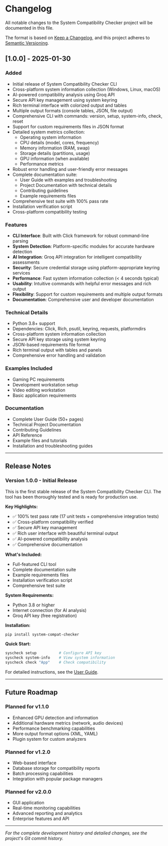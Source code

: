 # Changelog

All notable changes to the System Compatibility Checker project will be documented in this file.

The format is based on [Keep a Changelog](https://keepachangelog.com/en/1.0.0/),
and this project adheres to [Semantic Versioning](https://semver.org/spec/v2.0.0.html).

## [1.0.0] - 2025-01-30

### Added
- Initial release of System Compatibility Checker CLI
- Cross-platform system information collection (Windows, Linux, macOS)
- AI-powered compatibility analysis using Groq API
- Secure API key management using system keyring
- Rich terminal interface with colorized output and tables
- Multiple output formats (console tables, JSON, file output)
- Comprehensive CLI with commands: version, setup, system-info, check, reset
- Support for custom requirements files in JSON format
- Detailed system metrics collection:
  - Operating system information
  - CPU details (model, cores, frequency)
  - Memory information (RAM, swap)
  - Storage details (partitions, usage)
  - GPU information (when available)
  - Performance metrics
- Robust error handling and user-friendly error messages
- Complete documentation suite:
  - User Guide with examples and troubleshooting
  - Project Documentation with technical details
  - Contributing guidelines
  - Example requirements files
- Comprehensive test suite with 100% pass rate
- Installation verification script
- Cross-platform compatibility testing

### Features
- **CLI Interface**: Built with Click framework for robust command-line parsing
- **System Detection**: Platform-specific modules for accurate hardware detection
- **AI Integration**: Groq API integration for intelligent compatibility assessments
- **Security**: Secure credential storage using platform-appropriate keyring services
- **Performance**: Fast system information collection (< 4 seconds typical)
- **Usability**: Intuitive commands with helpful error messages and rich output
- **Flexibility**: Support for custom requirements and multiple output formats
- **Documentation**: Comprehensive user and developer documentation

### Technical Details
- Python 3.8+ support
- Dependencies: Click, Rich, psutil, keyring, requests, platformdirs
- Cross-platform system information collection
- Secure API key storage using system keyring
- JSON-based requirements file format
- Rich terminal output with tables and panels
- Comprehensive error handling and validation

### Examples Included
- Gaming PC requirements
- Development workstation setup
- Video editing workstation
- Basic application requirements

### Documentation
- Complete User Guide (50+ pages)
- Technical Project Documentation
- Contributing Guidelines
- API Reference
- Example files and tutorials
- Installation and troubleshooting guides

---

## Release Notes

### Version 1.0.0 - Initial Release

This is the first stable release of the System Compatibility Checker CLI. The tool has been thoroughly tested and is ready for production use.

**Key Highlights:**
- ✅ 100% test pass rate (17 unit tests + comprehensive integration tests)
- ✅ Cross-platform compatibility verified
- ✅ Secure API key management
- ✅ Rich user interface with beautiful terminal output
- ✅ AI-powered compatibility analysis
- ✅ Comprehensive documentation

**What's Included:**
- Full-featured CLI tool
- Complete documentation suite
- Example requirements files
- Installation verification script
- Comprehensive test suite

**System Requirements:**
- Python 3.8 or higher
- Internet connection (for AI analysis)
- Groq API key (free registration)

**Installation:**
```bash
pip install system-compat-checker
```

**Quick Start:**
```bash
syscheck setup          # Configure API key
syscheck system-info    # View system information
syscheck check "App"    # Check compatibility
```

For detailed instructions, see the [User Guide](docs/USER_GUIDE.md).

---

## Future Roadmap

### Planned for v1.1.0
- Enhanced GPU detection and information
- Additional hardware metrics (network, audio devices)
- Performance benchmarking capabilities
- More output format options (XML, YAML)
- Plugin system for custom analyzers

### Planned for v1.2.0
- Web-based interface
- Database storage for compatibility reports
- Batch processing capabilities
- Integration with popular package managers

### Planned for v2.0.0
- GUI application
- Real-time monitoring capabilities
- Advanced reporting and analytics
- Enterprise features and API

---

*For the complete development history and detailed changes, see the project's Git commit history.*
